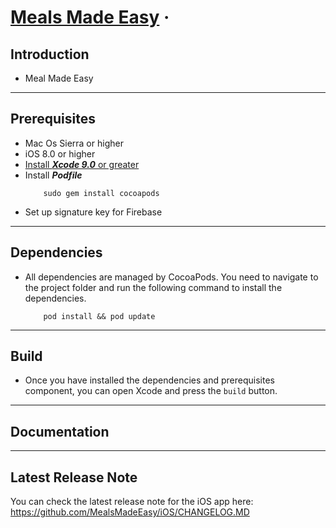 # [Meals Made Easy](https://github.com/MealsMadeEasy/iOS) &middot;  

## Introduction
- Meal Made Easy
---
## Prerequisites
- Mac Os Sierra or higher
- iOS 8.0 or higher
- [Install ***Xcode 9.0*** or greater](https://developer.apple.com/xcode/)
- Install ***Podfile***
    ```
        sudo gem install cocoapods
    ```
- Set up signature key for Firebase

---

## Dependencies
- All dependencies are managed by CocoaPods. You need to navigate to the project folder and run the following command to install the dependencies.

    ```
        pod install && pod update
    ```
---

## Build
- Once you have installed the dependencies and prerequisites component, you can open Xcode and press the `build` button.

---

## Documentation


---

## Latest Release Note

You can check the latest release note for the iOS app here: 
https://github.com/MealsMadeEasy/iOS/CHANGELOG.MD
